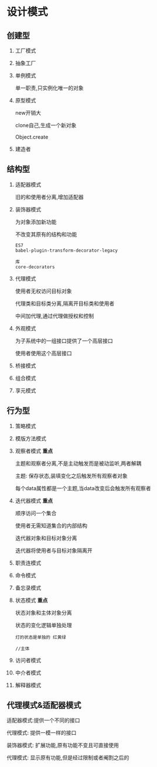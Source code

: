 # 设计模式

## 创建型

1. 工厂模式

2. 抽象工厂

3. 单例模式

   单一职责,只实例化唯一的对象

4. 原型模式

   new开销大

   clone自己,生成一个新对象

   Object.create

5. 建造者

## 结构型

1. 适配器模式

   旧的和使用者分离,增加适配器

2. 装饰器模式

   为对象添加新功能

   不改变其原有的结构和功能

   ```
   ES7 
   babel-plugin-transform-decorator-legacy
   
   库
   core-decorators
   ```

   

3. 代理模式

   使用者无权访问目标对象

   代理类和目标类分离,隔离开目标类和使用者

   中间加代理,通过代理做授权和控制

4. 外观模式

   为子系统中的一组接口提供了一个高层接口

   使用者使用这个高层接口

5. 桥接模式

6. 组合模式

7. 享元模式

## 行为型

1. 策略模式

2. 模版方法模式

3. 观察者模式  **重点**

   主题和观察者分离,不是主动触发而是被动监听,两者解耦

   主题: 保存状态,装填变化之后触发所有观察者对象

   每个data属性都是一个主题,当data改变后会触发所有观察者

4. 迭代器模式 **重点**

   顺序访问一个集合

   使用者无需知道集合的内部结构

   迭代器对象和目标对象分离

   迭代器将使用者与目标对象隔离开

5. 职责连模式

6. 命令模式

7. 备忘录模式

8. 状态模式 **重点**

   状态对象和主体对象分离

   状态的变化逻辑单独处理

   ```
   灯的状态是单独的 红黄绿
   
   //主体   
   ```

   

9. 访问者模式

10. 中介者模式

11. 解释器模式

    

## 代理模式&适配器模式

适配器模式:提供一个不同的接口

代理模式: 提供一模一样的接口



装饰器模式: 扩展功能,原有功能不变且可直接使用

代理模式: 显示原有功能,但是经过限制或者阉割之后的

